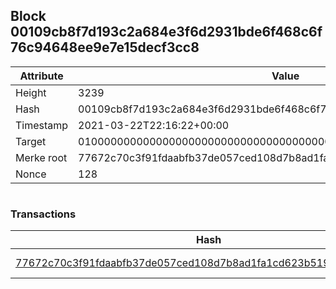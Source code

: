 ## Block 00109cb8f7d193c2a684e3f6d2931bde6f468c6f76c94648ee9e7e15decf3cc8

Attribute | Value
--- | ---
Height | 3239
Hash | 00109cb8f7d193c2a684e3f6d2931bde6f468c6f76c94648ee9e7e15decf3cc8
Timestamp | 2021-03-22T22:16:22+00:00
Target | 0100000000000000000000000000000000000000000000000000000000000000
Merke root | 77672c70c3f91fdaabfb37de057ced108d7b8ad1fa1cd623b5190a9b22bdcf82
Nonce | 128

```

```

### Transactions

Hash | Amount
--- | ---
[77672c70c3f91fdaabfb37de057ced108d7b8ad1fa1cd623b5190a9b22bdcf82](77672c70c3f91fdaabfb37de057ced108d7b8ad1fa1cd623b5190a9b22bdcf82.md) | 10.00000000 SKEPTI 
